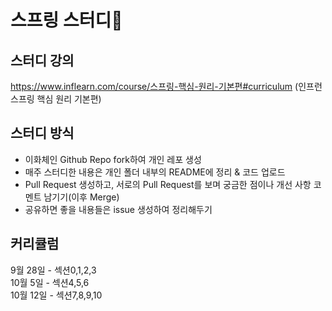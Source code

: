 # 스프링 스터디🌱

## 스터디 강의
https://www.inflearn.com/course/스프링-핵심-원리-기본편#curriculum (인프런 스프링 핵심 원리 기본편)  

## 스터디 방식
- 이화체인 Github Repo fork하여 개인 레포 생성  
- 매주 스터디한 내용은 개인 폴더 내부의 README에 정리 & 코드 업로드  
- Pull Request 생성하고, 서로의 Pull Request를 보며 궁금한 점이나 개선 사항 코멘트 남기기(이후 Merge)  
- 공유하면 좋을 내용들은 issue 생성하여 정리해두기  

## 커리큘럼
9월 28일 - 섹션0,1,2,3  
10월 5일 - 섹션4,5,6  
10월 12일 - 섹션7,8,9,10  
